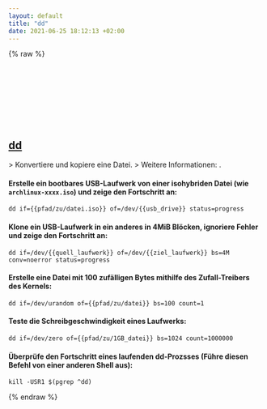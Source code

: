 ```yaml
---
layout: default
title: "dd"
date: 2021-06-25 18:12:13 +02:00
---
```

{% raw %}
<h2 id="dd">
  <a href="/de/common/dd.html">dd</a> <a href="#dd"><svg class="icon">
    <use href="/assets/images/unicode_sprite.svg#link" />
  </svg></a>
</h2>
> Konvertiere und kopiere eine Datei.
> Weitere Informationen: <https://www.gnu.org/software/coreutils/dd>.

#### Erstelle ein bootbares USB-Laufwerk von einer isohybriden Datei (wie `archlinux-xxxx.iso`) und zeige den Fortschritt an:
```shell
dd if={{pfad/zu/datei.iso}} of=/dev/{{usb_drive}} status=progress
```
#### Klone ein USB-Laufwerk in ein anderes in 4MiB Blöcken, ignoriere Fehler und zeige den Fortschritt an:
```shell
dd if=/dev/{{quell_laufwerk}} of=/dev/{{ziel_laufwerk}} bs=4M conv=noerror status=progress
```
#### Erstelle eine Datei mit 100 zufälligen Bytes mithilfe des Zufall-Treibers des Kernels:
```shell
dd if=/dev/urandom of={{pfad/zu/datei}} bs=100 count=1
```
#### Teste die Schreibgeschwindigkeit eines Laufwerks:
```shell
dd if=/dev/zero of={{pfad/zu/1GB_datei}} bs=1024 count=1000000
```
#### Überprüfe den Fortschritt eines laufenden dd-Prozsses (Führe diesen Befehl von einer anderen Shell aus):
```shell
kill -USR1 $(pgrep ^dd)
```
{% endraw %}